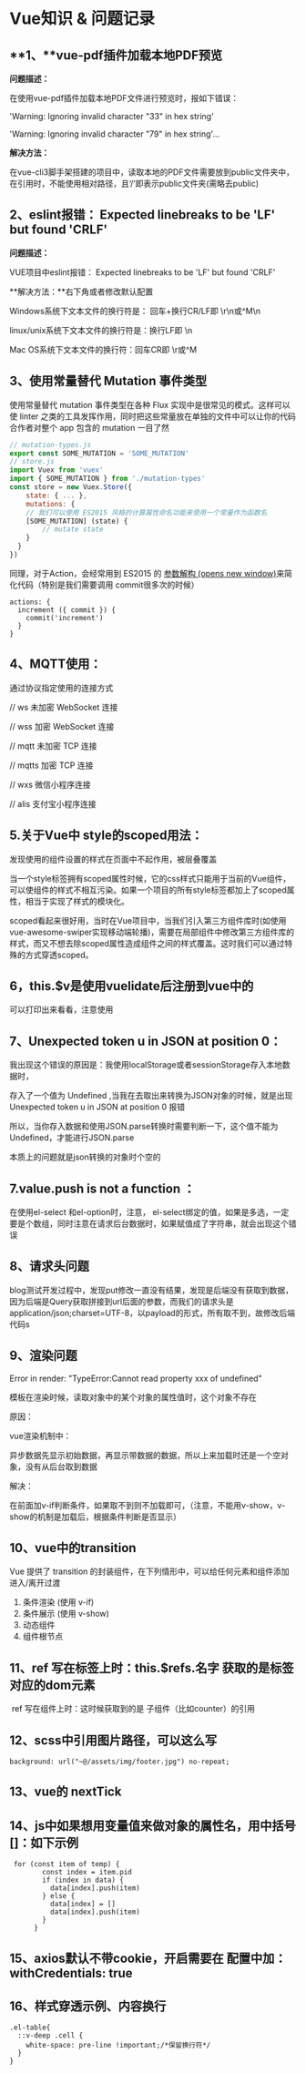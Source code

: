 # Vue知识 & 问题记录

## **1、**vue-pdf插件加载本地PDF预览

**问题描述：**

在使用vue-pdf插件加载本地PDF文件进行预览时，报如下错误：

'Warning: Ignoring invalid character "33" in hex string'

'Warning: Ignoring invalid character "79" in hex string'...

**解决方法：**

 在vue-cli3脚手架搭建的项目中，读取本地的PDF文件需要放到public文件夹中，在引用时，不能使用相对路径，且‘/’即表示public文件夹(需略去public)

## 2、eslint报错： Expected linebreaks to be 'LF' but found 'CRLF'

**问题描述：**

VUE项目中eslint报错： Expected linebreaks to be 'LF' but found 'CRLF'

**解决方法：**右下角或者修改默认配置

Windows系统下文本文件的换行符是： 回车+换行CR/LF即 \r\n或^M\n

linux/unix系统下文本文件的换行符是：换行LF即 \n

Mac OS系统下文本文件的换行符：回车CR即 \r或^M

## 3、使用常量替代 Mutation 事件类型

使用常量替代 mutation 事件类型在各种 Flux 实现中是很常见的模式。这样可以使 linter 之类的工具发挥作用，同时把这些常量放在单独的文件中可以让你的代码合作者对整个 app 包含的 mutation 一目了然

```js
// mutation-types.js 
export const SOME_MUTATION = 'SOME_MUTATION' 
// store.js 
import Vuex from 'vuex' 
import { SOME_MUTATION } from './mutation-types' 
const store = new Vuex.Store({  
	state: { ... },
	mutations: {    
	// 我们可以使用 ES2015 风格的计算属性命名功能来使用一个常量作为函数名    
	[SOME_MUTATION] (state) {
    	// mutate state    
    }
  } 
})
```

同理，对于Action，会经常用到 ES2015 的 [参数解构 (opens new window)](https://github.com/lukehoban/es6features#destructuring)来简化代码（特别是我们需要调用 commit很多次的时候）

```
actions: {
  increment ({ commit }) {
    commit('increment')
  }
}
```

## 4、MQTT使用：

通过协议指定使用的连接方式 

// ws 未加密 WebSocket 连接 

// wss 加密 WebSocket 连接 

 // mqtt 未加密 TCP 连接

 // mqtts 加密 TCP 连接

 // wxs 微信小程序连接  

// alis 支付宝小程序连接



## 5.关于Vue中 style的scoped用法：

发现使用的组件设置的样式在页面中不起作用，被层叠覆盖

当一个style标签拥有scoped属性时候，它的css样式只能用于当前的Vue组件，可以使组件的样式不相互污染。如果一个项目的所有style标签都加上了scoped属性，相当于实现了样式的模块化。

scoped看起来很好用，当时在Vue项目中，当我们引入第三方组件库时(如使用vue-awesome-swiper实现移动端轮播)，需要在局部组件中修改第三方组件库的样式，而又不想去除scoped属性造成组件之间的样式覆盖。这时我们可以通过特殊的方式穿透scoped。

## **6，this.$v是使用vuelidate后注册到vue中的**

可以打印出来看看，注意使用

## 7、Unexpected token u in JSON at position 0：

我出现这个错误的原因是：我使用localStorage或者sessionStorage存入本地数据时，

存入了一个值为 Undefined ,当我在去取出来转换为JSON对象的时候，就是出现 Unexpected token u in JSON at position 0 报错

所以，当你存入数据和使用JSON.parse转换时需要判断一下，这个值不能为Undefined，才能进行JSON.parse

本质上的问题就是json转换的对象时个空的

## 7.value.push is not a function  ：

在使用el-select 和el-option时，注意， el-select绑定的值，如果是多选，一定要是个数组，同时注意在请求后台数据时，如果赋值成了字符串，就会出现这个错误

## 8、请求头问题

blog测试开发过程中，发现put修改一直没有结果，发现是后端没有获取到数据，因为后端是Query获取拼接到url后面的参数，而我们的请求头是 application/json;charset=UTF-8，以payload的形式，所有取不到，故修改后端代码s

## 9、渲染问题

 Error in render: "TypeError:Cannot read property xxx of undefined"

模板在渲染时候，读取对象中的某个对象的属性值时，这个对象不存在

原因：

vue渲染机制中：

异步数据先显示初始数据，再显示带数据的数据，所以上来加载时还是一个空对象，没有从后台取到数据

解决：

在前面加v-if判断条件，如果取不到则不加载即可，（注意，不能用v-show，v-show的机制是加载后，根据条件判断是否显示）

## 10、vue中的transition

Vue 提供了 transition 的封装组件，在下列情形中，可以给任何元素和组件添加进入/离开过渡

1. 条件渲染 (使用 v-if)
2. 条件展示 (使用 v-show)
3. 动态组件
4. 组件根节点

## 11、ref 写在标签上时：this.$refs.名字  获取的是标签对应的dom元素

​     ref 写在组件上时：这时候获取到的是 子组件（比如counter）的引用

## 12、scss中引用图片路径，可以这么写

```
background: url("~@/assets/img/footer.jpg") no-repeat;
```

## 13、vue的 nextTick

## 14、js中如果想用变量值来做对象的属性名，用中括号 []：如下示例

```
 for (const item of temp) {
        const index = item.pid
        if (index in data) {
          data[index].push(item)
        } else {
          data[index] = []
          data[index].push(item)
        }
      }
```

## 15、axios默认不带cookie，开启需要在 配置中加：withCredentials: true

## 16、样式穿透示例、内容换行

```
.el-table{
  ::v-deep .cell {
    white-space: pre-line !important;/*保留换行符*/
  }
}
```

